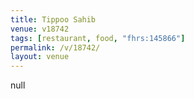 ```yaml
---
title: Tippoo Sahib
venue: v18742
tags: [restaurant, food, "fhrs:145866"]
permalink: /v/18742/
layout: venue
---
```

null